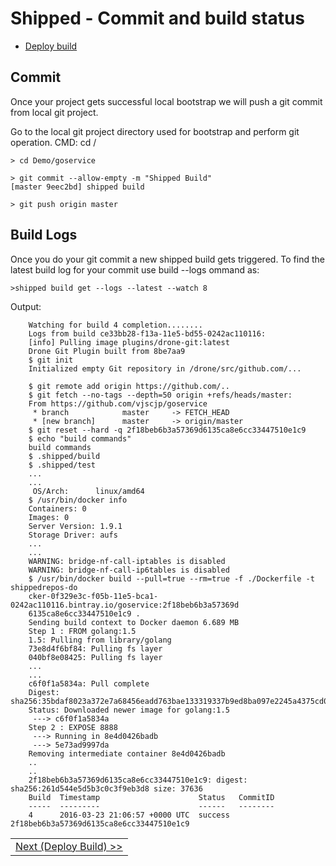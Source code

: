 # Shipped - Commit and build status
 

- <a href="5.md">Deploy build</a>

## Commit 
Once your project gets successful local bootstrap we will push a git commit from local git project.

Go to the local git project directory used for bootstrap and perform git operation.
CMD:  cd <Local Project dir>/<service dir>

```
> cd Demo/goservice

> git commit --allow-empty -m "Shipped Build"
[master 9eec2bd] shipped build

> git push origin master

```

## Build Logs
Once you do your git commit a new shipped build gets triggered. To find the latest build log for your commit use build --logs ommand as:
```
>shipped build get --logs --latest --watch 8

```
Output:

		Watching for build 4 completion........
		Logs from build ce33bb28-f13a-11e5-bd55-0242ac110116:
		[info] Pulling image plugins/drone-git:latest
		Drone Git Plugin built from 8be7aa9
		$ git init
		Initialized empty Git repository in /drone/src/github.com/...

		$ git remote add origin https://github.com/..
		$ git fetch --no-tags --depth=50 origin +refs/heads/master:
		From https://github.com/vjscjp/goservice
		 * branch            master     -> FETCH_HEAD
		 * [new branch]      master     -> origin/master
		$ git reset --hard -q 2f18beb6b3a57369d6135ca8e6cc33447510e1c9
		$ echo "build commands"
		build commands
		$ .shipped/build
		$ .shipped/test
		...
		...
		 OS/Arch:      linux/amd64
		$ /usr/bin/docker info
		Containers: 0
		Images: 0
		Server Version: 1.9.1
		Storage Driver: aufs
		...
		...
		WARNING: bridge-nf-call-iptables is disabled
		WARNING: bridge-nf-call-ip6tables is disabled
		$ /usr/bin/docker build --pull=true --rm=true -f ./Dockerfile -t shippedrepos-do
		cker-0f329e3c-f05b-11e5-bca1-0242ac110116.bintray.io/goservice:2f18beb6b3a57369d
		6135ca8e6cc33447510e1c9 .
		Sending build context to Docker daemon 6.689 MB
		Step 1 : FROM golang:1.5
		1.5: Pulling from library/golang
		73e8d4f6bf84: Pulling fs layer
		040bf8e08425: Pulling fs layer
		...
		...
		c6f0f1a5834a: Pull complete
		Digest: sha256:35bdaf8023a372e7a68456eadd763bae133319337b9ed8ba097e2245a4375cd0
		Status: Downloaded newer image for golang:1.5
		 ---> c6f0f1a5834a
		Step 2 : EXPOSE 8888
		 ---> Running in 8e4d0426badb
		 ---> 5e73ad9997da
		Removing intermediate container 8e4d0426badb
		..
		..
		2f18beb6b3a57369d6135ca8e6cc33447510e1c9: digest: sha256:261d544e5d5b3c0c3f9eb3d8 size: 37636
		Build  Timestamp                      Status   CommitID
		-----  ---------                      ------   --------
		4      2016-03-23 21:06:57 +0000 UTC  success  2f18beb6b3a57369d6135ca8e6cc33447510e1c9

 
<table><tr><td>
<a href="5.md">Next (Deploy Build) >></a>
</td></tr>
</table>

 
